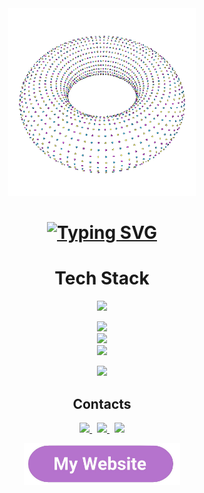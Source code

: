 <div align="center">
<div><img src="torus.gif" width="300"></div>
<h1>
<a href="https://git.io/typing-svg"><img src="https://readme-typing-svg.demolab.com?font=Space+Mono&size=40&duration=2000&pause=10000&color=61AFEF&background=F0B86200&center=true&vCenter=true&width=435&lines=Sharon+Basovich" alt="Typing SVG" /></a>
</h1>

<h1>Tech Stack</h1>

![](https://github-readme-stats.vercel.app/api/top-langs/?username=sharonbasovich&theme=one_dark_pro&hide_border=false&include_all_commits=false&count_private=true&layout=compact)<br>

<img src="https://skillicons.dev/icons?i=ts,js,java,cpp,html,css"/><br>
<img src="https://skillicons.dev/icons?i=nextjs,vite,react,threejs,vercel,express"/><br>
<img src="https://skillicons.dev/icons?i=blender,unity,figma,vscode,git,github"/><br>

![](https://github-readme-streak-stats.herokuapp.com/?user=sharonbasovich&theme=one_dark_pro&hide_border=false)<br/>

  <h2>Contacts</h2>
  <p>
    <a href="https://linkedin.com/in/sharon-basovich">
      <img src="https://skillicons.dev/icons?i=linkedin"/>
    </a>&nbsp;
    <a href="https://github.com/sharonbasovich">
      <img src="https://skillicons.dev/icons?i=github"/>
    </a>&nbsp;
    <a href="mailto:basovichsharon@gmail.com">
      <img src="https://skillicons.dev/icons?i=gmail"/>
    </a>
  </p>
<a href="https://sharonbasovich.github.io/PersonalWebsite/">
      <img src="GoToWebsite.png" width="250"/>
</a>
</div>

